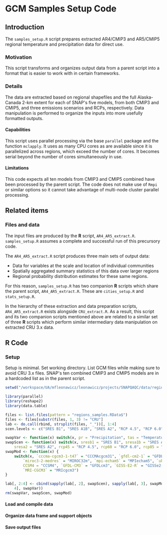 # GCM Samples Setup Code



## Introduction
The `samples_setup.R` script prepares extracted AR4/CMIP3 and AR5/CMIP5 regional temperature and precipitation data for direct use.

### Motivation
This script transforms and organizes output data from a parent script into a format that is easier to work with in certain frameworks.

### Details
The data are extracted based on regional shapefiles and the full Alaska-Canada 2-km extent for each of SNAP's five models, from both CMIP3 and CMIP5, and three emissions scenarios and RCPs, respectively.
Data manipulation is performed to organize the inputs into more usefully formatted outputs.


#### Capabilities
This script uses parallel processing via the base `parallel` package and the function `mclapply`.
It uses as many CPU cores as are available since it is parallelized across regions, which exceed the number of cores.
It becomes serial beyond the number of cores simultaneously in use.

#### Limitations
This code expects all ten models from CMIP3 and CMIP5 combined have been processed by the parent script.
The code does not make use of `Rmpi` or similar options so it cannot take advantage of multi-node cluster parallel processing.

## Related items

### Files and data
The input files are produced by the **R** script, `AR4_AR5_extract.R`. `samples_setup.R` assumes a complete and successful run of this precursory code.

The `AR4_AR5_extract.R` script produces three main sets of output data:
* Data for variables at the scale and location of individual communities
* Spatially aggregated summary statistics of this data over larger regions
* Regional probability distribution estimates for these same regions.

For this reason, `samples_setup.R` has two companion **R** scripts which share the parent script, `AR4_AR5_extract.R`. These are `cities_setup.R` and `stats_setup.R`.

In the hierarchy of these extraction and data preparation scripts, `AR4_AR5_extract.R` exists alongside `CRU_extract.R`.
As a result, this script and its two companion scripts mentioned above are related to a similar set of three **R** scripts which perform similar intermediary data manipulation on extracted CRU 3.x data.

## **R** Code

### Setup

Setup is minimal. Set working directory. List GCM files while making sure to avoid CRU 3.x files.
SNAP's ten combined CMIP3 and CMIP5 models are in a hardcoded list as in the parent script.


```r
setwd("/workspace/UA/mfleonawicz/leonawicz/projects/SNAPQAQC/data/regional/samples")

library(parallel)
library(reshape2)
library(data.table)

files <- list.files(pattern = "regions_samples.RData$")
files <- files[substr(files, 1, 3) != "CRU"]
lab <- do.call(rbind, strsplit(files, "_"))[, 1:4]
scen.levels <- c("SRES B1", "SRES A1B", "SRES A2", "RCP 4.5", "RCP 6.0", "RCP 8.5")

swapVar <- function(x) switch(x, pr = "Precipitation", tas = "Temperature")
swapScen <- function(x) switch(x, sresb1 = "SRES B1", sresa1b = "SRES A1B", 
    sresa2 = "SRES A2", rcp45 = "RCP 4.5", rcp60 = "RCP 6.0", rcp85 = "RCP 8.5")
swapMod <- function(x) {
    switch(x, `cccma-cgcm3-1-t47` = "CCCMAcgcm31", `gfdl-cm2-1` = "GFDLcm21", 
        `miroc3-2-medres` = "MIROC32m", `mpi-echam5` = "MPIecham5", `ukmo-hadcm3` = "ukmoHADcm3", 
        CCSM4 = "CCSM4", `GFDL-CM3` = "GFDLcm3", `GISS-E2-R` = "GISSe2-r", `IPSL-CM5A-LR` = "IPSLcm5a-lr", 
        `MRI-CGCM3` = "MRIcgcm3")
}

lab[, 2:4] <- cbind(sapply(lab[, 2], swapScen), sapply(lab[, 3], swapMod), sapply(lab[, 
    4], swapVar))
rm(swapVar, swapScen, swapMod)
```

#### Load and compile data



#### Organize data frame and support objects



#### Save output files


